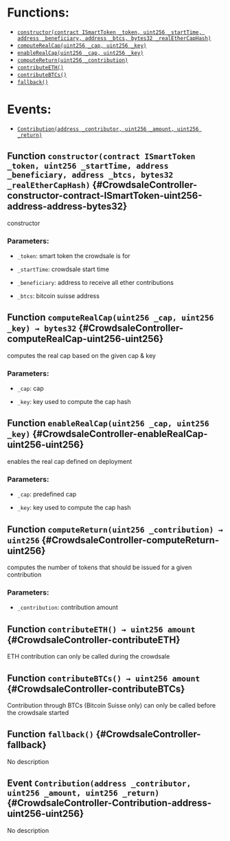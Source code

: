 

# Functions:
- [`constructor(contract ISmartToken _token, uint256 _startTime, address _beneficiary, address _btcs, bytes32 _realEtherCapHash)`](#CrowdsaleController-constructor-contract-ISmartToken-uint256-address-address-bytes32)
- [`computeRealCap(uint256 _cap, uint256 _key)`](#CrowdsaleController-computeRealCap-uint256-uint256)
- [`enableRealCap(uint256 _cap, uint256 _key)`](#CrowdsaleController-enableRealCap-uint256-uint256)
- [`computeReturn(uint256 _contribution)`](#CrowdsaleController-computeReturn-uint256)
- [`contributeETH()`](#CrowdsaleController-contributeETH)
- [`contributeBTCs()`](#CrowdsaleController-contributeBTCs)
- [`fallback()`](#CrowdsaleController-fallback)

# Events:
- [`Contribution(address _contributor, uint256 _amount, uint256 _return)`](#CrowdsaleController-Contribution-address-uint256-uint256)

## Function `constructor(contract ISmartToken _token, uint256 _startTime, address _beneficiary, address _btcs, bytes32 _realEtherCapHash)` {#CrowdsaleController-constructor-contract-ISmartToken-uint256-address-address-bytes32}
constructor

### Parameters:
- `_token`:          smart token the crowdsale is for

- `_startTime`:      crowdsale start time

- `_beneficiary`:    address to receive all ether contributions

- `_btcs`:           bitcoin suisse address
## Function `computeRealCap(uint256 _cap, uint256 _key) → bytes32` {#CrowdsaleController-computeRealCap-uint256-uint256}
computes the real cap based on the given cap & key

### Parameters:
- `_cap`:    cap

- `_key`:    key used to compute the cap hash

## Function `enableRealCap(uint256 _cap, uint256 _key)` {#CrowdsaleController-enableRealCap-uint256-uint256}
enables the real cap defined on deployment

### Parameters:
- `_cap`:    predefined cap

- `_key`:    key used to compute the cap hash
## Function `computeReturn(uint256 _contribution) → uint256` {#CrowdsaleController-computeReturn-uint256}
computes the number of tokens that should be issued for a given contribution

### Parameters:
- `_contribution`:    contribution amount

## Function `contributeETH() → uint256 amount` {#CrowdsaleController-contributeETH}
ETH contribution
can only be called during the crowdsale

## Function `contributeBTCs() → uint256 amount` {#CrowdsaleController-contributeBTCs}
Contribution through BTCs (Bitcoin Suisse only)
can only be called before the crowdsale started

## Function `fallback()` {#CrowdsaleController-fallback}
No description

## Event `Contribution(address _contributor, uint256 _amount, uint256 _return)` {#CrowdsaleController-Contribution-address-uint256-uint256}
No description
